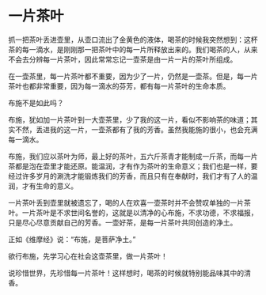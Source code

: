 # 一片茶叶

抓一把茶叶丢进壶里，从壶口流出了金黄色的液体，喝茶的时候我突然想到：这杯茶的每一滴水，是刚刚那一把茶叶中的每一片所释放出来的。我们喝茶的人，从来不会去分辨每一片茶叶，因此常常忘记一壶茶是由一片一片的茶叶所组成。 

在一壶茶里，每一片茶叶都不重要，因为少了一片，仍然是一壶茶。但是，每一片茶叶也都非常重要，因为每一滴水的芬芳，都有每一片茶叶的生命本质。 

布施不是如此吗？ 

布施，犹如加一片茶叶到一大壶茶里，少了我的这一片，看似不影响茶的味道；其实不然，丢进我的这一片，一壶茶都有了我的芳香。虽然我能施的很小，也会充满每一滴水。 

布施，我们应以茶叶为师，最上好的茶叶，五六斤茶青才能制成一斤茶，而每一片茶都是泡在壶里才能还原。能温润，才有作为茶叶的生命意义；我们也是一样，要经过许多岁月的涮洗才能锻炼我们的芳香，而且只有在奉献时，我们才有了人的温润，才有生命的意义。 

一片茶叶丢到壶里就被遗忘了，喝的人在欢喜一壶茶时并不会赞叹单独的一片茶叶。一片茶叶是不求世间名誉的，这就是以清净的心布施，不求功德，不求福报，只是尽心尽意贡献自己的芳香。一壶好茶，是每一片茶叶共同创造的净土。 

正如《维摩经》说：“布施，是菩萨净土。” 

欲行布施，先学习心在社会这壶茶里，做一片茶叶！ 

说珍惜世界，先珍惜每一片茶叶！这样想时，喝茶的时候就特别能品味其中的清香。
 